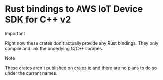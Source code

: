 # Rust bindings to AWS IoT Device SDK for C++ v2

> [!IMPORTANT]  
> Right now these crates don't actually provide any Rust bindings. They only compile and link the underlying C/C++ libraries.

> [!NOTE]  
> These crates aren't published on crates.io and there are no plans to do so under the current names.
